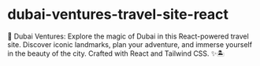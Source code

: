 # dubai-ventures-travel-site-react
🌟 Dubai Ventures: Explore the magic of Dubai in this React-powered travel site. Discover iconic landmarks, plan your adventure, and immerse yourself in the beauty of the city. Crafted with React and Tailwind CSS. ✨🏝️
